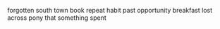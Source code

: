 forgotten south town book repeat habit past opportunity breakfast lost across pony that something spent